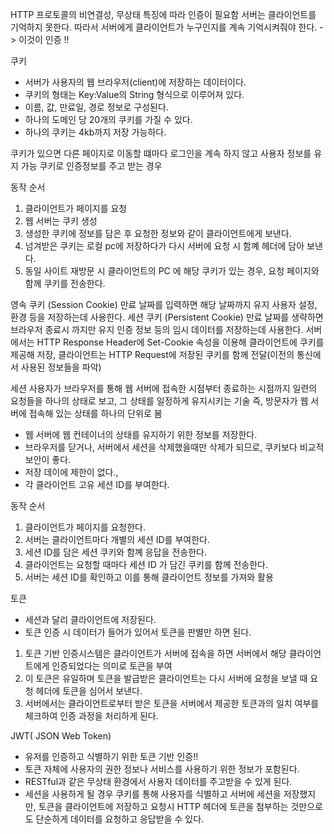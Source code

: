 HTTP 프로토콜의 비연결성, 무상태 특징에 따라 인증이 필요함
서버는 클라이언트를 기억하지 못한다. 따라서 서버에게 클라이언트가 누구인지를 계속 기억시켜줘야 한다.
-> 이것이 인증 !!

쿠키

- 서버가 사용자의 웹 브라우저(client)에 저장하는 데이터이다.
- 쿠키의 형태는 Key:Value의 String 형식으로 이루어져 있다.
-  이름, 값, 만료일, 경로 정보로 구성된다.
- 하나의 도메인 당 20개의 쿠키를 가질 수 있다.
- 하나의 쿠키는 4kb까지 저장 가능하다.

쿠키가 있으면 다른 페이지로 이동할 떄마다 로그인을 계속 하지 않고 사용자 정보를 유지 가능
쿠키로 인증정보를 주고 받는 경우

동작 순서

1. 클라이언트가 페이지를 요청
2. 웹 서버는 쿠키 생성
3. 생성한 쿠키에 정보를 담은 후 요청한 정보와 같이 클라이언트에게 보낸다.
4. 넘겨받은 쿠키는 로컬 pc에 저장하다가  다시 서버에 요청 시  함꼐 헤더에 담아 보낸다.
5.  동일 사이트 재방문 시 클라이언트의 PC 에 해당 쿠키가 있는 경우, 요청 페이지와 함께 쿠키를 전송한다.

영속 쿠키 (Session Cookie)
만료 날짜를 입력하면 해당 날짜까지 유지
사용자 설정, 환경 등을 저장하는데 사용한다.
세션 쿠키 (Persistent Cookie)
만료 날짜를 생략하면 브라우저 종료시 까지만 유지
인증 정보 등의 임시 데이터를 저장하는데 사용한다.
서버에서는 HTTP Response Header에 Set-Cookie 속성을 이용해 클라이언트에 쿠키를 제공해 저장, 클라이언트는 HTTP Request에 저장된 쿠키를 함께 전달(이전의 통신에서 사용된 정보들을 파악)


세션
사용자가 브라우저를 통해 웹 서버에 접속한 시점부터 종료하는 시점까지 일련의 요청들을 하나의 상태로 보고,
그 상태를 일정하게 유지시키는 기술
즉, 방문자가 웹 서버에  접속해 있는 상태를 하나의 단위로 봄
- 웹 서버에 웹 컨테이너의 상태를 유지하기 위한 정보를 저장한다.
- 브라우저를 닫거나, 서버에서 세션을 삭제했을때만 삭제가 되므로, 쿠키보다 비교적 보안이 좋다.
- 저장 데이에 제한이 없다.,
- 각 클라이언트 고유 세션 ID를 부여한다.

동작 순서
1. 클라이언트가 페이지를 요청한다.
2. 서버는 클라이언트마다 개별의 세션 ID를 부여한다.
3. 세션 ID를 담은 세션 쿠키와 함꼐 응답을 전송한다.
4. 클라이언트는 요청할 때마다 세션 ID 가 담긴 쿠키를 함께 전송한다.
5. 서버는 세션 ID를 확인하고 이를 통해 클라이언트 정보를 가져와 활용


토큰
- 세션과 달리 클라이언트에 저장된다.
- 토큰  인증 시 데이터가 들어가 있어서 토큰을 판별만 하면 된다.


1. 토큰 기반 인증시스템은 클라이언트가 서버에 접속을 하면 서버에서 해당 클라이언트에게 인증되었다는 의미로 토큰을 부여
2. 이 토큰은 유일하며 토큰을 발급받은 클라이언트는 다시 서버에 요청을 보낼 때 요청 헤더에 토큰을 심어서 보낸다.
3. 서버에서는 클라이언트로부터 받은 토큰을 서버에서 제공한 토큰과의 일치 여부를 체크하여 인증 과정을 처리하게 된다.


JWT( JSON Web Token)
- 유저를 인증하고 식별하기 위한 토큰 기반 인증!!
-  토큰 자체에 사용자의 권한 정보나 서비스를 사용하기 위한 정보가 포함된다.
-  RESTful과 같은 무상태 환경에서 사용자 데이터를 주고받을 수 있게 된다.
- 세션을 사용하게 될 경우 쿠키를 통해 사용자를 식별하고 서버에 세션을 저장했지만, 토큰을 클라이언트에 저장하고 요청시 HTTP 헤더에 토큰을 첨부하는 것만으로도 단순하게 데이터를 요청하고 응답받을 수 있다. 

 